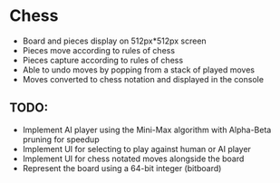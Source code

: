 # Chess 
- Board and pieces display on 512px*512px screen
- Pieces move according to rules of chess
- Pieces capture according to rules of chess
- Able to undo moves by popping from a stack of played moves
- Moves converted to chess notation and displayed in the console

## TODO:
- Implement AI player using the Mini-Max algorithm with Alpha-Beta pruning for speedup
- Implement UI for selecting to play against human or AI player
- Implement UI for chess notated moves alongside the board
- Represent the board using a 64-bit integer (bitboard)
